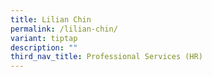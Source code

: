 ```yaml
---
title: Lilian Chin
permalink: /lilian-chin/
variant: tiptap
description: ""
third_nav_title: Professional Services (HR)
---
```

